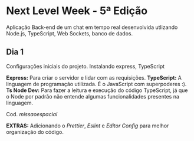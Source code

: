 # Next Level Week - 5ª Edição

Aplicação Back-end de um chat em tempo real desenvolvida utlizando Node.js, TypeScript, Web Sockets, banco de dados.

## Dia 1

Configurações iniciais do projeto. Instalando express, TypeScript

**Express:** Para criar o servidor e lidar com as requisições.
**TypeScript:** A linguagem de programação utilizada. É o JavaScript com superpoderes :).
**Ts Node Dev:** Para fazer a leitura e execução do código TypeScript, já que o Node por padrão não entende algumas funcionalidades presentes na linguagem.

Cod. *missaoespacial*

**EXTRAS:** Adicionando o *Prettier*, *Eslint* e *Editor Config* para melhor organização do código.


